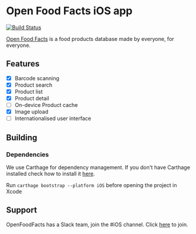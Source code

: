 # Open Food Facts iOS app
[![Build Status](https://travis-ci.org/openfoodfacts/openfoodfacts-ios.svg?branch=master)](https://travis-ci.org/openfoodfacts/openfoodfacts-ios)

[Open Food Facts](http://world.openfoodfacts.org/) is a food products database made by everyone, for everyone.

## Features

- [x] Barcode scanning
- [x] Product search
- [x] Product list
- [x] Product detail
- [ ] On-device Product cache
- [x] Image upload
- [ ] Internationalised user interface

## Building

### Dependencies
We use Carthage for dependency management. If you don't have Carthage installed check how to install it [here](https://github.com/Carthage/Carthage#installing-carthage).

Run `carthage bootstrap --platform iOS` before opening the project in Xcode

## Support

OpenFoodFacts has a Slack team, join the #iOS channel. Click [here](https://slack-ssl-openfoodfacts.herokuapp.com/) to join.
